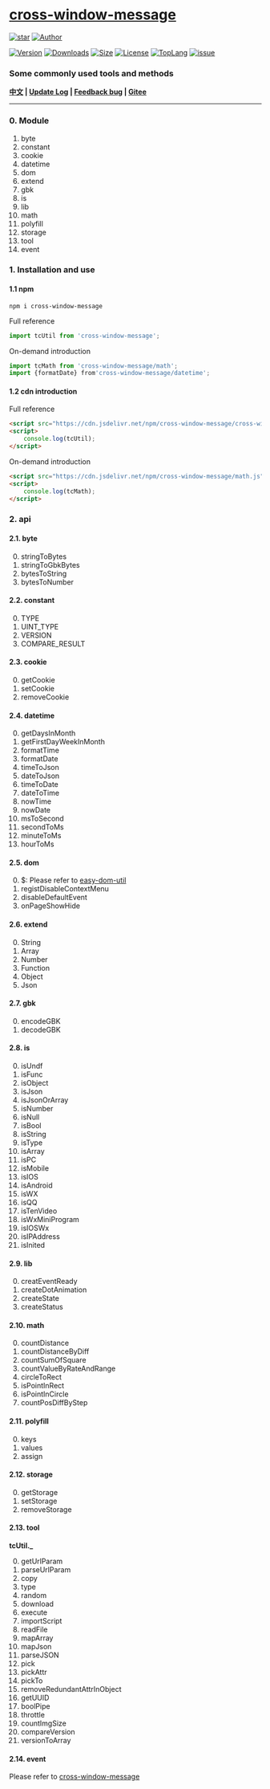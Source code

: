 # [cross-window-message](https://www.github.com/theajack/util)

<p>
    <a href="https://www.github.com/theajack/util"><img src="https://img.shields.io/github/stars/theajack/util.svg?style=social" alt="star"></a>
    <a href="https://theajack.gitee.io"><img src="https://img.shields.io/badge/author-theajack-blue.svg?style=social" alt="Author"></a>
</p> 

<p>
    <a href="https://www.npmjs.com/package/cross-window-message"><img src="https://img.shields.io/npm/v/cross-window-message.svg" alt="Version"></a>
    <a href="https://npmcharts.com/compare/cross-window-message?minimal=true"><img src="https://img.shields.io/npm/dm/cross-window-message.svg" alt="Downloads"></a>
    <a href="https://cdn.jsdelivr.net/npm/cross-window-message/cross-window-message.min.js"><img src="https://img.shields.io/bundlephobia/minzip/cross-window-message.svg" alt="Size"></a>
    <a href="https://github.com/theajack/util/blob/master/LICENSE"><img src="https://img.shields.io/npm/l/cross-window-message.svg" alt="License"></a>
    <a href="https://github.com/theajack/util/search?l=typescript"><img src="https://img.shields.io/github/languages/top/theajack/util.svg" alt="TopLang"></a>
    <a href="https://github.com/theajack/util/issues"><img src="https://img.shields.io/github/issues-closed/theajack/util.svg" alt="issue"></a>
</p>

<h3>Some commonly used tools and methods</h3>

**[中文](https://github.com/theajack/util/blob/master/README.cn.md) | [Update Log](https://github.com/theajack/util/blob/master/helper/version.md) | [Feedback bug](https://github.com/theajack/util/issues/new) | [Gitee](https://gitee.com/theajack/util)**

---

### 0. Module

1. byte
2. constant
3. cookie
4. datetime
5. dom
6. extend
7. gbk
8. is
9. lib
10. math
11. polyfill
12. storage
13. tool
14. event

### 1. Installation and use

#### 1.1 npm

```
npm i cross-window-message
```

Full reference

```js
import tcUtil from 'cross-window-message';
```

On-demand introduction

```js
import tcMath from 'cross-window-message/math';
import {formatDate} from'cross-window-message/datetime';
```

#### 1.2 cdn introduction

Full reference

```html
<script src="https://cdn.jsdelivr.net/npm/cross-window-message/cross-window-message.min.js"></script>
<script>
    console.log(tcUtil);
</script>
```

On-demand introduction

```html
<script src="https://cdn.jsdelivr.net/npm/cross-window-message/math.js"></script>
<script>
    console.log(tcMath);
</script>
```

### 2. api

#### 2.1. byte

0. stringToBytes
1. stringToGbkBytes
2. bytesToString
3. bytesToNumber

#### 2.2. constant

0. TYPE
1. UINT_TYPE
2. VERSION
3. COMPARE_RESULT

#### 2.3. cookie

0. getCookie
1. setCookie
2. removeCookie

#### 2.4. datetime

0. getDaysInMonth
1. getFirstDayWeekInMonth
2. formatTime
3. formatDate
4. timeToJson
5. dateToJson
6. timeToDate
7. dateToTime
8. nowTime
9. nowDate
10. msToSecond
11. secondToMs
12. minuteToMs
13. hourToMs

#### 2.5. dom

0. $: Please refer to [easy-dom-util](https://github.com/theajack/easy-dom)
1. registDisableContextMenu
2. disableDefaultEvent
3. onPageShowHide

#### 2.6. extend

0. String
1. Array
2. Number
3. Function
4. Object
5. Json

#### 2.7. gbk

0. encodeGBK
1. decodeGBK

#### 2.8. is

0. isUndf
1. isFunc
2. isObject
3. isJson
4. isJsonOrArray
5. isNumber
6. isNull
7. isBool
8. isString
9. isType
10. isArray
11. isPC
12. isMobile
13. isIOS
14. isAndroid
15. isWX
16. isQQ
17. isTenVideo
18. isWxMiniProgram
19. isIOSWx
20. isIPAddress
21. isInited

#### 2.9. lib

0. creatEventReady
1. createDotAnimation
2. createState
3. createStatus

#### 2.10. math

0. countDistance
1. countDistanceByDiff
2. countSumOfSquare
3. countValueByRateAndRange
4. circleToRect
5. isPointInRect
6. isPointInCircle
7. countPosDiffByStep

#### 2.11. polyfill

0. keys
1. values
2. assign

#### 2.12. storage

0. getStorage
1. setStorage
2. removeStorage

#### 2.13. tool

**tcUtil._**

0. getUrlParam
1. parseUrlParam
2. copy
3. type
4. random
5. download
6. execute
7. importScript
8. readFile
9. mapArray
10. mapJson
11. parseJSON
12. pick
13. pickAttr
14. pickTo
15. removeRedundantAttrInObject
16. getUUID
17. boolPipe
18. throttle
19. countImgSize
20. compareVersion
21. versionToArray

#### 2.14. event

Please refer to [cross-window-message](https://github.com/theajack/cross-window-message)